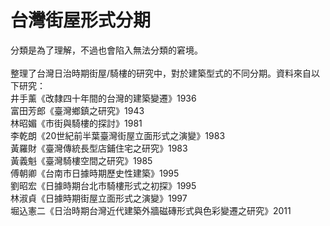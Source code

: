 # 台灣街屋形式分期
分類是為了理解，不過也會陷入無法分類的窘境。
</br></br>
整理了台灣日治時期街屋/騎樓的研究中，對於建築型式的不同分期。資料來自以下研究： </br>
井手薰《改隸四十年間的台灣的建築變遷》1936 </br>
富田芳郎《臺灣鄉鎮之研究》1943 </br>
林昭媚《市街與騎樓的探討》1981 </br>
李乾朗《20世紀前半葉臺灣街屋立面形式之演變》1983 </br>
黃羅財《臺灣傳統長型店鋪住宅之研究》1983 </br>
黃義魁《臺灣騎樓空間之研究》1985 </br>
傅朝卿《台南市日據時期歷史性建築》1995 </br>
劉昭宏《日據時期台北市騎樓形式之初探》1995 </br>
林淑貞《日據時期街屋立面形式之演變》1997 </br>
堀込憲二《日治時期台灣近代建築外牆磁磚形式與色彩變遷之研究》2011 </br>
